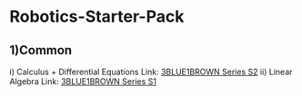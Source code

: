 # Robotics-Starter-Pack

## 1)Common
i) Calculus + Differential Equations
    Link: [3BLUE1BROWN Series S2](https://youtu.be/WUvTyaaNkzM)
ii) Linear Algebra 
    Link: [3BLUE1BROWN Series S1](https://youtu.be/fNk_zzaMoSs)
